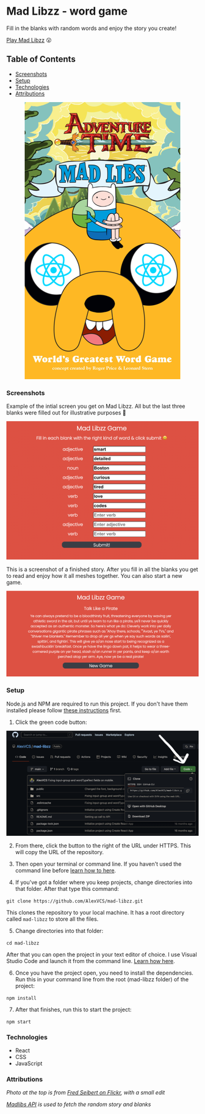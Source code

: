 # Mad Libzz - word game

Fill in the blanks with random words and enjoy the story you create!

[Play Mad Libzz](https://madlibzz.netlify.app/) 😮

## Table of Contents
* [Screenshots](#screenshots)
* [Setup](#setup)
* [Technologies](#technologies)
* [Attributions](#attributions)

<p align="center">
    <img alt="Mad Libs concept art with React logos added to the eyes" src="images/madlibz.png">
</p>

### Screenshots

Example of the intial screen you get on Mad Libzz. All but the last three blanks were filled out for illustrative purposes 🙂

<p align="center">
    <img alt="Mad Libzz game screenshot with blanks almost all filled in" src="images/madlibzscreenshot.png">
</p>

This is a screenshot of a finished story. After you fill in all the blanks you get to read and enjoy how it all meshes together. You can also start a new game.

<p align="center">
    <img alt="Mad Libzz game screenshot showing a completed story" src="images/madlibzscreenshot2.png">
</p>

### Setup

Node.js and NPM are required to run this project. If you don't have them installed please follow [these instructions](https://docs.npmjs.com/downloading-and-installing-node-js-and-npm) first.

1. Click the green code button:

<img alt="Screenshot showing the green code button on GitHub" src="images/greenCodeButton.png">

2. From there, click the button to the right of the URL under HTTPS. This will copy the URL of the repository.

3. Then open your terminal or command line. If you haven't used the command line before [learn how to here](https://www.theodinproject.com/lessons/foundations-command-line-basics).

4. If you've got a folder where you keep projects, change directories into that folder. After that type this command:

```git clone https://github.com/AlexVCS/mad-libzz.git```

This clones the repository to your local machine. It has a root directory called `mad-libzz` to store all the files.

5. Change directories into that folder:

```cd mad-libzz```

After that you can open the project in your text editor of choice. I use Visual Studio Code and launch it from the command line. [Learn how here](https://code.visualstudio.com/docs/setup/mac).

6. Once you have the project open, you need to install the dependencies. Run this in your command line from the root (mad-libzz folder) of the project:

```npm install```

7. After that finishes, run this to start the project:

```npm start```

### Technologies

* React
* CSS
* JavaScript

### Attributions

*Photo at the top is from [Fred Seibert on Flickr](https://flickr.com/photos/84568447@N00/), with a small edit*

*[Madlibs API](https://madlibz.herokuapp.com/api) is used to fetch the random story and blanks*
